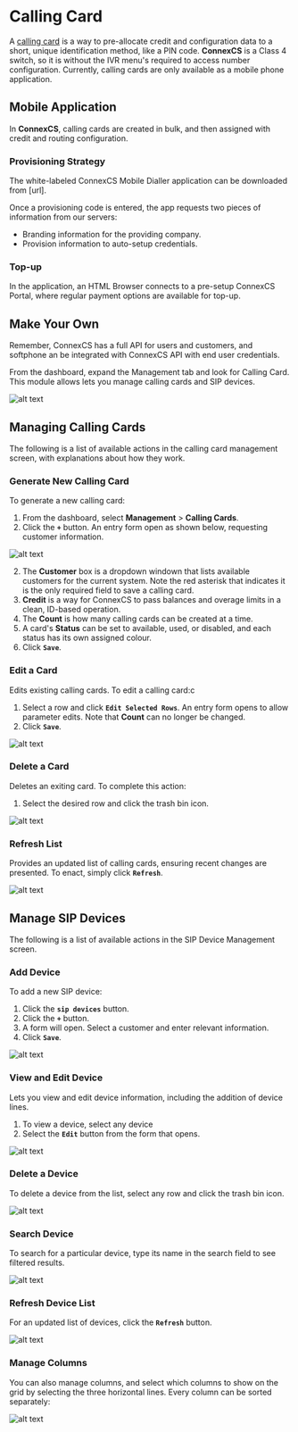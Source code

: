 # Calling Card

A [calling card](https://en.wikipedia.org/wiki/Telephone_card) is a way to pre-allocate credit and configuration data to a short, unique identification method, like a PIN code. **ConnexCS** is a Class 4 switch, so it is without the IVR menu's required to access number configuration. Currently, calling cards are only available as a mobile phone application.

## Mobile Application
In **ConnexCS**, calling cards are created in bulk, and then assigned with credit and routing configuration.

### Provisioning Strategy
The white-labeled ConnexCS Mobile Dialler application can be downloaded from [url]. 

Once a provisioning code is entered, the app  requests two pieces of information from our servers:
- Branding information for the providing company.
- Provision information to auto-setup credentials.

### Top-up
In the application, an HTML Browser connects to a pre-setup ConnexCS Portal, where regular payment options are available for top-up.

## Make Your Own
Remember, ConnexCS has a full API for users and customers, and softphone an be integrated with ConnexCS API with end user credentials.

From the dashboard, expand the Management tab and look for Calling Card. This module allows lets you manage calling cards and SIP devices. 

![alt text][cc-1]

## Managing Calling Cards

The following is a list of available actions in the calling card management screen, with explanations about how they work.

### Generate New Calling Card

To generate a new calling card:
1. From the dashboard, select **Management** > **Calling Cards**.
2. Click the **`+`** button.  An entry form open as shown below, requesting customer information.

![alt text][cc-3]

2.	The **Customer** box is a dropdown windown that lists available customers for the current system. Note the red asterisk that indicates it is the only required field to save a calling card.   
3. **Credit** is a way for ConnexCS to pass balances and overage limits in a clean, ID-based operation.
4. The **Count** is how many calling cards can be created at a time.
5.	A card's **Status** can be set to available, used, or disabled, and each status has its own assigned colour.
6. Click **`Save`**. 

### Edit a Card

Edits existing calling cards.  To edit a calling card:c
1.	Select a row and click **`Edit Selected Rows`**. An entry form opens to allow parameter edits.  Note that **Count** can no longer be changed.
3.	Click **`Save`**.

![alt text][cc-5]

### Delete a Card

Deletes an exiting card.  To complete this action:

1.	Select the desired row and click the trash bin icon.

![alt text][cc-6]

### Refresh List

Provides an updated list of calling cards, ensuring recent changes are presented.  To enact, simply click **`Refresh`**.

![alt text][cc-8]

## Manage SIP Devices

The following is a list of available actions in the SIP Device Management screen.

### Add Device

To add a new SIP device:
1.	Click the **`sip devices`** button.
2.	Click the **`+`** button.
1. A form will open. Select a customer and enter relevant information.
2. Click **`Save`**.

![alt text][cc-12]

### View and Edit Device
Lets you view and edit device information, including the addition of device lines.
1)	To view a device, select any device
2)	Select the **`Edit`** button from the form that opens.

![alt text][cc-13]

### Delete a Device

To delete a device from the list, select any row and click the trash bin icon.

![alt text][cc-14]


### Search Device

To search for a particular device, type its name in the search field to see filtered results.

![alt text][cc-15]

### Refresh Device List

For an updated list of devices, click the **`Refresh`** button.

![alt text][cc-16]

### Manage Columns

You can also manage columns, and select which columns to show on the grid by selecting the three horizontal lines.  Every column can be sorted separately:

![alt text][cc-17]   

[cc-1]: /misc/img/193.png "CC-1"
[cc-3]: /misc/img/195.png "CC-3"
[cc-5]: /misc/img/197.png "CC-5"
[cc-6]: /misc/img/198.png "CC-6"
[cc-8]: /misc/img/200.png "CC-8"
[cc-12]: /misc/img/203.png "CC-12"
[cc-13]: /misc/img/204.png "CC-13"
[cc-14]: /misc/img/205.png "CC-14"
[cc-15]: /misc/img/206.png "CC-15"
[cc-16]: /misc/img/207.png "CC-16"
[cc-17]: /misc/img/208.png "CC-17"
